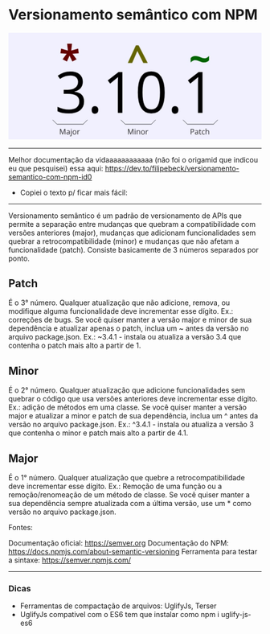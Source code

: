 # Versionamento semântico com NPM

![versionamento-npm](./images/versionamento-npm.jpg)

--- 

Melhor documentação da vidaaaaaaaaaaaa (não foi o origamid que indicou eu que pesquisei) essa aqui: https://dev.to/filipebeck/versionamento-semantico-com-npm-id0

- Copiei o texto p/ ficar mais fácil:

---

Versionamento semântico é um padrão de versionamento de APIs que permite a separação entre mudanças que quebram a compatibilidade com versões anteriores (major), mudanças que adicionam funcionalidades sem quebrar a retrocompatibilidade (minor) e mudanças que não afetam a funcionalidade (patch). Consiste basicamente de 3 números separados por ponto.

## Patch

É o 3° número. Qualquer atualização que não adicione, remova, ou modifique alguma funcionalidade deve incrementar esse dígito. Ex.: correções de bugs.
Se você quiser manter a versão major e minor de sua dependência e atualizar apenas o patch, inclua um ~ antes da versão no arquivo package.json. Ex.: ~3.4.1 - instala ou atualiza a versão 3.4 que contenha o patch mais alto a partir de 1.

## Minor

É o 2° número. Qualquer atualização que adicione funcionalidades sem quebrar o código que usa versões anteriores deve incrementar esse dígito. Ex.: adição de métodos em uma classe.
Se você quiser manter a versão major e atualizar a minor e patch de sua dependência, inclua um ^ antes da versão no arquivo package.json. Ex.: ^3.4.1 - instala ou atualiza a versão 3 que contenha o minor e patch mais alto a partir de 4.1.

## Major

É o 1° número. Qualquer atualização que quebre a retrocompatibilidade deve incrementar esse dígito. Ex.: Remoção de uma função ou a remoção/renomeação de um método de classe.
Se você quiser manter a sua dependência sempre atualizada com a última versão, use um * como versão no arquivo package.json.

Fontes:

Documentação oficial: https://semver.org
Documentação do NPM: https://docs.npmjs.com/about-semantic-versioning
Ferramenta para testar a sintaxe: https://semver.npmjs.com/

----

### Dicas

- Ferramentas de compactação de arquivos: UglifyJs, Terser
- UglifyJs compativel com o ES6 tem que instalar como npm i uglify-js-es6
